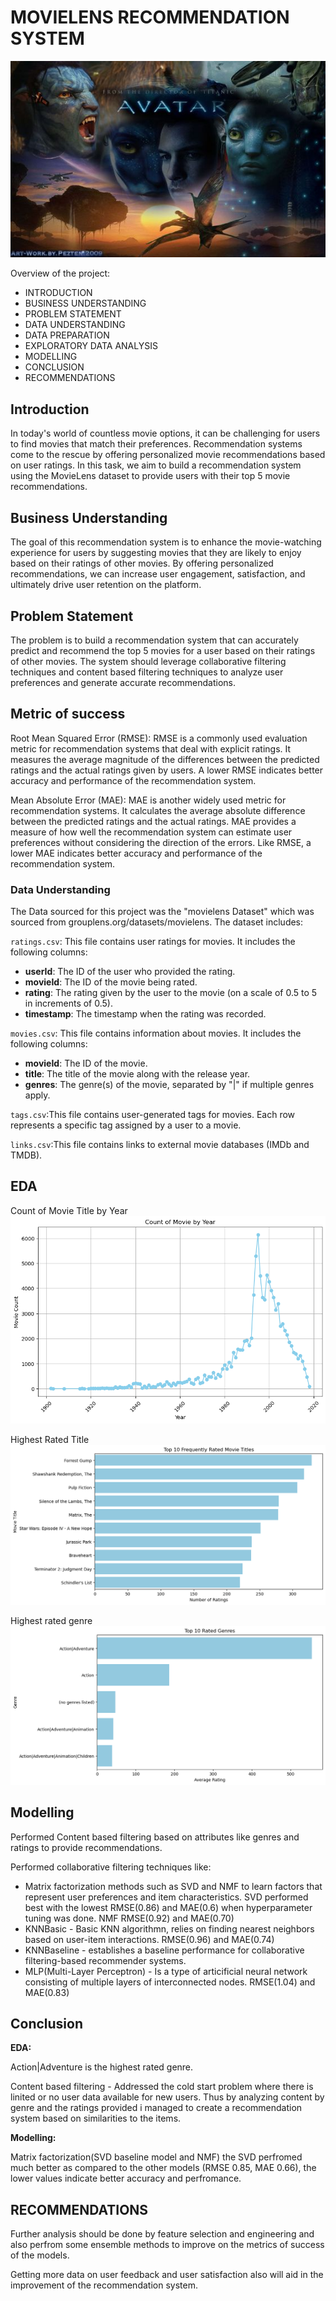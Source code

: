 # MOVIELENS RECOMMENDATION SYSTEM
![movielens](avatar.jpg)

Overview of the project:
- INTRODUCTION
- BUSINESS UNDERSTANDING
- PROBLEM STATEMENT
- DATA UNDERSTANDING
- DATA PREPARATION
- EXPLORATORY DATA ANALYSIS
- MODELLING
- CONCLUSION
- RECOMMENDATIONS
## Introduction
In today's world of countless movie options, it can be challenging for users to find movies that match their preferences. Recommendation systems come to the rescue by offering personalized movie recommendations based on user ratings. In this task, we aim to build a recommendation system using the MovieLens dataset to provide users with their top 5 movie recommendations.

## Business Understanding
The goal of this recommendation system is to enhance the movie-watching experience for users by suggesting movies that they are likely to enjoy based on their ratings of other movies. By offering personalized recommendations, we can increase user engagement, satisfaction, and ultimately drive user retention on the platform.

## Problem Statement
The problem is to build a recommendation system that can accurately predict and recommend the top 5 movies for a user based on their ratings of other movies. The system should leverage collaborative filtering techniques and content based filtering techniques to analyze user preferences and generate accurate recommendations.

## Metric of success
Root Mean Squared Error (RMSE): RMSE is a commonly used evaluation metric for recommendation systems that deal with explicit ratings. It measures the average magnitude of the differences between the predicted ratings and the actual ratings given by users. A lower RMSE indicates better accuracy and performance of the recommendation system.

Mean Absolute Error (MAE): MAE is another widely used metric for recommendation systems. It calculates the average absolute difference between the predicted ratings and the actual ratings. MAE provides a measure of how well the recommendation system can estimate user preferences without considering the direction of the errors. Like RMSE, a lower MAE indicates better accuracy and performance of the recommendation system.

### Data Understanding
The Data sourced for this project was the "movielens Dataset" which was sourced from grouplens.org/datasets/movielens.
The dataset includes:

`ratings.csv`: This file contains user ratings for movies. It includes the following columns:
- **userId**: The ID of the user who provided the rating.
- **movieId**: The ID of the movie being rated.
- **rating**: The rating given by the user to the movie (on a scale of 0.5 to 5 in increments of 0.5).
- **timestamp**: The timestamp when the rating was recorded.

`movies.csv`: This file contains information about movies. It includes the following columns:
- **movieId**: The ID of the movie.
- **title**: The title of the movie along with the release year.
- **genres**: The genre(s) of the movie, separated by "|" if multiple genres apply.

`tags.csv`:This file contains user-generated tags for movies.
Each row represents a specific tag assigned by a user to a movie.

`links.csv`:This file contains links to external movie databases (IMDb and TMDB).

## EDA
Count of Movie Title by Year
![movie_year_count](comby.png)

Highest Rated Title
![highest_rated_title](frmt.png)

Highest rated genre
![highest_rated_genre](hrg.png)
## Modelling

Performed Content based filtering based on attributes like genres and ratings to provide recommendations.

Performed collaborative filtering techniques like:
- Matrix factorization methods such as SVD and NMF to learn factors that represent user preferences and item characteristics. 
SVD performed best with the lowest RMSE(0.86) and MAE(0.6) when hyperparameter tuning was done.
NMF RMSE(0.92) and MAE(0.70)
- KNNBasic - Basic KNN algorithmn, relies on finding nearest neighbors based on user-item interactions. RMSE(0.96) and MAE(0.74)
- KNNBaseline - establishes a baseline performance for collaborative filtering-based recommender systems.
- MLP(Multi-Layer Perceptron) - Is a type of articificial neural network consisting of multiple layers of interconnected nodes. RMSE(1.04) and MAE(0.83)

## Conclusion

**EDA:**

Action|Adventure is the highest rated genre.

Content based filtering - Addressed the cold start problem where there is linited or no user data available for new users. Thus by analyzing content by genre and the ratings provided i managed to create a recommendation system based on similarities to the items.

**Modelling:**

Matrix factorization(SVD baseline model and NMF) the SVD perfromed much better as compared to the other models (RMSE 0.85, MAE 0.66), the lower values indicate better accuracy and perfromance.

## RECOMMENDATIONS

Further analysis should be done by feature selection and engineering and also perfrom some ensemble methods to improve on the metrics of success of the models.

Getting more data on user feedback and user satisfaction also will aid in the improvement of the recommendation system.

